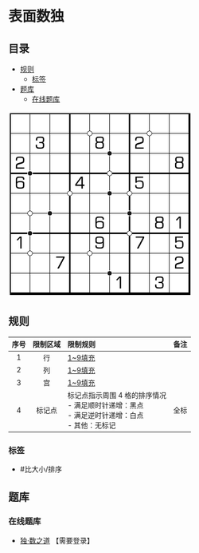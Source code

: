 # 表面数独
<!-- START doctoc generated TOC please keep comment here to allow auto update -->
<!-- DON'T EDIT THIS SECTION, INSTEAD RE-RUN doctoc TO UPDATE -->
## 目录

- [规则](#%E8%A7%84%E5%88%99)
  - [标签](#%E6%A0%87%E7%AD%BE)
- [题库](#%E9%A2%98%E5%BA%93)
  - [在线题库](#%E5%9C%A8%E7%BA%BF%E9%A2%98%E5%BA%93)

<!-- END doctoc generated TOC please keep comment here to allow auto update -->

![题](../../../images/sudoku/表面数独.png)

## 规则

| 序号 | 限制区域 | 限制规则 | 备注 |
| :---: | :---: | :--- | :--- |
| 1 | 行 | [1~9填充] | |
| 2 | 列 | [1~9填充] | |
| 3 | 宫 | [1~9填充] | |
| 4 | 标记点 | 标记点指示周围 4 格的排序情况<br/>- 满足顺时针递增：黑点<br/>- 满足逆时针递增：白点<br/>- 其他：无标记 | 全标 |

### 标签

- #比大小/排序

## 题库

### 在线题库

- [独·数之道](http://www.sudokufans.org.cn/lx/game.index.php?type=clk) 【需要登录】

[1~9填充]: ../../../rules/rules.md#1to9填充
